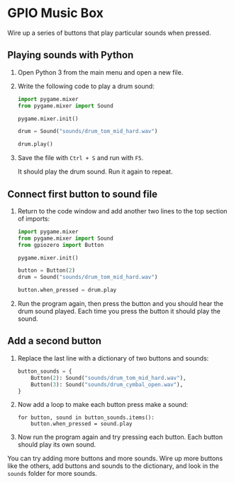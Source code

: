# GPIO Music Box

Wire up a series of buttons that play particular sounds when pressed.

## Playing sounds with Python

1. Open Python 3 from the main menu and open a new file.

1. Write the following code to play a drum sound:

    ```python
    import pygame.mixer
    from pygame.mixer import Sound

    pygame.mixer.init()

    drum = Sound("sounds/drum_tom_mid_hard.wav")

    drum.play()
    ```

1. Save the file with `Ctrl + S` and run with `F5`.

    It should play the drum sound. Run it again to repeat.

## Connect first button to sound file

1. Return to the code window and add another two lines to the top section of imports:

    ```python
    import pygame.mixer
    from pygame.mixer import Sound
    from gpiozero import Button

    pygame.mixer.init()

    button = Button(2)
    drum = Sound("sounds/drum_tom_mid_hard.wav")

    button.when_pressed = drum.play
    ```

1. Run the program again, then press the button and you should hear the drum sound played. Each time you press the button it should play the sound.

## Add a second button

1. Replace the last line with a dictionary of two buttons and sounds:

    ```python
    button_sounds = {
        Button(2): Sound("sounds/drum_tom_mid_hard.wav"),
        Button(3): Sound("sounds/drum_cymbal_open.wav"),
    }
    ```

1. Now add a loop to make each button press make a sound:

    ```
    for button, sound in button_sounds.items():
        button.when_pressed = sound.play
    ```

1. Now run the program again and try pressing each button. Each button should play its own sound.

You can try adding more buttons and more sounds. Wire up more buttons like the others, add buttons and sounds to the dictionary, and look in the `sounds` folder for more sounds.
